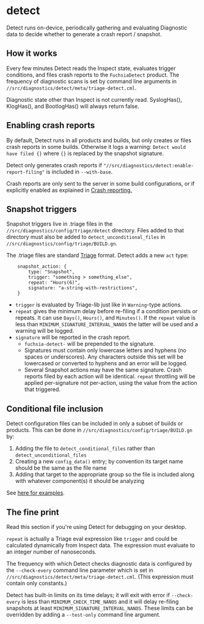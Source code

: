 # detect

Detect runs on-device, periodically gathering and evaluating Diagnostic data to decide whether to generate a crash report / snapshot.

## How it works

Every few minutes Detect reads the Inspect state, evaluates trigger conditions,
and files crash reports to the `FuchsiaDetect` product. The frequency of
diagnostic scans is set by command line arguments in
`//src/diagnostics/detect/meta/triage-detect.cml`.

Diagnostic state other than Inspect is not currently read. SyslogHas(),
KlogHas(), and BootlogHas() will always return false.

## Enabling crash reports

By default, Detect runs in all products and builds, but only creates or files
crash reports in some builds. Otherwise it logs a warning:
`Detect would have filed {}` where `{}` is replaced by the snapshot signature.

Detect only generates crash reports if
`"//src/diagnostics/detect:enable-report-filing"` is included in
`--with-base`.

Crash reports are only sent to the server in some build configurations, or if
explicitly enabled as explained in
[Crash reporting.](https://source.corp.google.com/fuchsia/fuchsia-mirror/src/developer/forensics/crash_reports/README.md)

## Snapshot triggers

Snapshot triggers live in .triage files in the
`//src/diagnostics/config/triage/detect` directory. Files added to that
directory must also be added to `detect_unconditional_files` in
`//src/diagnostics/config/triage/BUILD.gn`.

The .triage files are standard [Triage](fuchsia-mirror/src/diagnostics/triage/config.md)
 format. Detect adds a new `act` type:

```json5
    snapshot_action: {
        type: "Snapshot",
        trigger: "something > something_else",
        repeat: "Hours(6)",
        signature: "a-string-with-restrictions",
    }
```

* `trigger` is evaluated by Triage-lib just like in `Warning`-type actions.
* `repeat` gives the minimum delay before re-filing if a condition persists
    or repeats. It can use `Days()`, `Hours()`, and `Minutes()`. If the
    `repeat` value is less than `MINIMUM_SIGNATURE_INTERVAL_NANOS` the latter
    will be used and a warning will be logged.
* `signature` will be reported in the crash report.
    * `fuchsia-detect-` will be prepended to the signature.
    * Signatures must contain only lowercase letters and hyphens
      (no spaces or underscores). Any characters
      outside this set will be lowercased or converted to hyphens and an error
      will be logged.
    * Several Snapshot actions may have the same signature. Crash reports filed
      by each action will be identical. `repeat` throttling will be applied
      per-signature not per-action, using the value from the action that
      triggered.

## Conditional file inclusion

Detect configuration files can be included in only a subset of builds or
products. This can be done in `//src/diagnostics/config/triage/BUILD.gn` by:

1. Adding the file to `detect_conditional_files` rather
than `detect_unconditional_files`
1. Creating a new `config_data()` entry; by convention its target name should
be the same as the file name
1. Adding that target to the appropriate group so the file is included along
with whatever component(s) it should be analyzing


See [here for examples](https://fuchsia-review.googlesource.com/c/fuchsia/+/542996).

## The fine print

Read this section if you're using Detect for debugging on your desktop.

`repeat` is actually a Triage eval expression like `trigger` and could be
calculated dynamically from Inspect data. The expression must evaluate to an
integer number of nanoseconds.

The frequency with which Detect checks diagnostic data is configured by the
`--check-every` command line parameter which is set in
`//src/diagnostics/detect/meta/triage-detect.cml`. (This expression must
contain only constants.)

Detect has built-in limits on its time delays; it will exit with error if
`--check-every` is less than `MINIMUM_CHECK_TIME_NANOS` and it will
delay re-filing snapshots at least `MINIMUM_SIGNATURE_INTERVAL_NANOS`.
These limits can be overridden by adding a `--test-only` command line argument.
